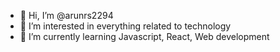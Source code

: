 - 👋 Hi, I’m @arunrs2294
- 👀 I’m interested in everything related to technology
- 🌱 I’m currently learning Javascript, React, Web development

<!---
arunrs2294/arunrs2294 is a ✨ special ✨ repository because its `README.md` (this file) appears on your GitHub profile.
You can click the Preview link to take a look at your changes.
--->
